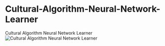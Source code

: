 # Cultural-Algorithm-Neural-Network-Learner
Cultural Algorithm Neural Network Learner
![Cultural Algorithm Neural Network Learner](https://user-images.githubusercontent.com/11339420/174844295-33c77557-a869-40d5-a611-e235cbc44132.JPG)
